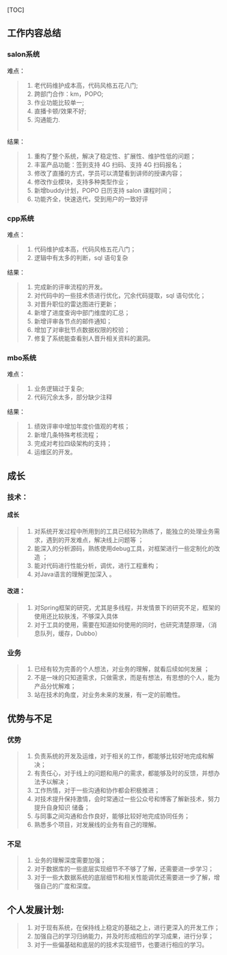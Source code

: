 [TOC]
## 工作内容总结
### salon系统

难点：
>1. 老代码维护成本高，代码风格五花八门;
>2.  跨部门合作：km，POPO;
>3.  作业功能比较单一;
>4.  直播卡顿/效果不好;
>5.  沟通能力.<br><br>

结果：
>1. 重构了整个系统，解决了稳定性、扩展性、维护性低的问题；
>2. 丰富产品功能：签到支持 4G 扫码、支持 4G 扫码报名；
>3. 修改了直播的方式，学员可以清楚看到讲师的授课内容；
>4. 修改作业模块，支持多种类型作业；
>5. 新增buddy计划，POPO 日历支持 salon 课程时间；
>6. 功能齐全，快速迭代，受到用户的一致好评


### cpp系统

难点：
> 1. 代码维护成本高，代码风格五花八门；
> 2.  逻辑中有太多的判断，sql 语句复杂


结果：
> 1. 完成新的评审流程的开发。
> 2. 对代码中的一些技术债进行优化，冗余代码提取，sql 语句优化；
> 3. 对晋升职位的雷达图进行更新；
> 4. 新增了进度查询中部门维度的汇总；
> 5. 新增评审各节点的邮件通知；
> 6. 增加了对审批节点数据权限的校验；
> 7. 修复了系统能查看别人晋升相关资料的漏洞。


### mbo系统

难点：
> 1. 业务逻辑过于复杂;
> 2.  代码冗余太多，部分缺少注释


结果：
>1. 绩效评审中增加年度价值观的考核；
>2. 新增几条特殊考核流程；
>3. 完成对考拉四级架构的支持；
>4. 运维区的开发。

## 成长 

### 	技术：

 #### 成长
>1. 对系统开发过程中所用到的工具已经较为熟练了，能独立的处理业务需求，遇到的开发难点，解决线上问题等 ；
>2.  能深入的分析源码，熟练使用debug工具，对框架进行一些定制化的改造 ；
>3.  能对代码进行性能分析，调优，进行工程重构；
>4.  对Java语言的理解更加深入 。
#### 改进： 
>1. 对Spring框架的研究，尤其是多线程，并发情景下的研究不足，框架的使用还比较肤浅，不够深入具体
>2.  对于工具的使用，需要在知道如何使用的同时，也研究清楚原理，（消息队列，缓存，Dubbo） 
###  业务 

>1. 已经有较为完善的个人想法，对业务的理解，就看后续如何发展 ；
>2. 不是一味的只知道需求，只做需求，而是有想法，有思想的个人，能为产品分忧解难；
>3. 站在技术的角度，对业务未来的发展，有一定的前瞻性。

## 优势与不足
### 优势
>1. 负责系统的开发及运维，对于相关的工作，都能够比较好地完成和解决；
>2. 有责任心，对于线上的问题和用户的需求，都能够及时的反馈，并想办法予以解决；
>3. 工作热情，对于一些沟通和协作都会积极推进；
>4. 对技术提升保持激情，会时常通过一些公众号和博客了解新技术，努力提升自身知识 储备；
>5. 与同事之间沟通和合作良好，能够比较好地完成协同任务；
>6. 熟悉多个项目，对发展线的业务有自己的理解。
### 不足
>1. 业务的理解深度需要加强；
>2.  对于数据库的一些底层实现细节不不够了了解，还需要进一步学习；
>3.  对于一些大数据系统的底层细节和相关性能调优还需要进一步了解，增强自己的广度和深度。



## 个人发展计划:
>1.  对于现有系统，在保持线上稳定的基础之上，进行更深入的开发工作；
>2. 加强自己的学习归纳能力，并及时形成相应的学习成果，进行分享；
>5. 对于一些偏基础和底层的的技术实现细节，也要进行相应的学习。



